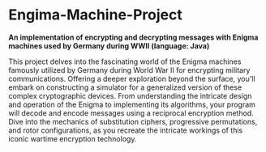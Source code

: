 # Engima-Machine-Project
**An implementation of encrypting and decrypting messages with Enigma machines used by Germany during WWII (language: Java)**

This project delves into the fascinating world of the Enigma machines famously utilized by Germany during World War II for encrypting military communications. Offering a deeper exploration beyond the surface, you'll embark on constructing a simulator for a generalized version of these complex cryptographic devices. From understanding the intricate design and operation of the Enigma to implementing its algorithms, your program will decode and encode messages using a reciprocal encryption method. Dive into the mechanics of substitution ciphers, progressive permutations, and rotor configurations, as you recreate the intricate workings of this iconic wartime encryption technology.
